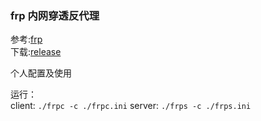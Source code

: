 ### frp 内网穿透反代理

参考:[frp](https://github.com/fatedier/frp/blob/master/README_zh.md)  
下载:[release](https://github.com/fatedier/frp/releases)

个人配置及使用

运行：  
client: `./frpc -c ./frpc.ini`
server: `./frps -c ./frps.ini`